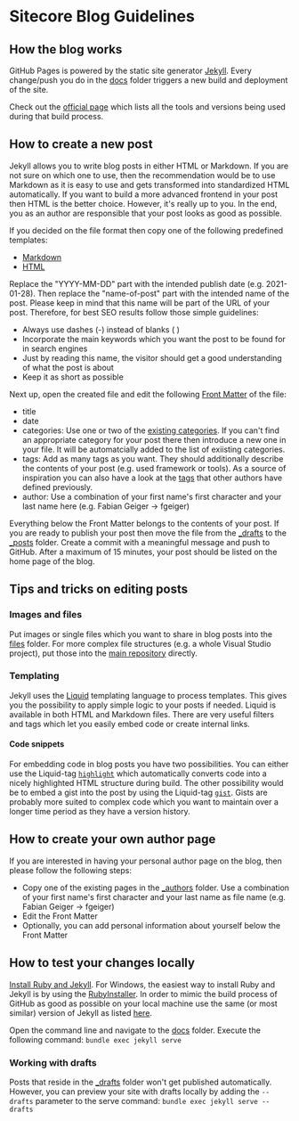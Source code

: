 # Sitecore Blog Guidelines

## How the blog works

GitHub Pages is powered by the static site generator [Jekyll](https://jekyllrb.com/). Every change/push you do in the [docs](.) folder triggers a new build and deployment of the site.

Check out the [official page](https://pages.github.com/versions/) which lists all the tools and versions being used during that build process.

## How to create a new post

Jekyll allows you to write blog posts in either HTML or Markdown. If you are not sure on which one to use, then the recommendation would be to use Markdown as it is easy to use and gets transformed into standardized HTML automatically. If you want to build a more advanced frontend in your post then HTML is the better choice. However, it's really up to you. In the end, you as an author are responsible that your post looks as good as possible.

If you decided on the file format then copy one of the following predefined templates:

- [Markdown](_drafts/YYYY-MM-DD-name-of-post.md)
- [HTML](_drafts/YYYY-MM-DD-name-of-post.html)

Replace the "YYYY-MM-DD" part with the intended publish date (e.g. 2021-01-28). Then replace the "name-of-post" part with the intended name of the post. Please keep in mind that this name will be part of the URL of your post. Therefore, for best SEO results follow those simple guidelines:

- Always use dashes (-) instead of blanks ( )
- Incorporate the main keywords which you want the post to be found for in search engines
- Just by reading this name, the visitor should get a good understanding of what the post is about
- Keep it as short as possible

Next up, open the created file and edit the following [Front Matter](https://jekyllrb.com/docs/front-matter/) of the file:

- title
- date
- categories: Use one or two of the [existing categories](https://sitecore.namics.com/categories.json). If you can't find an appropriate category for your post there then introduce a new one in your file. It will be automatcially added to the list of exiisting categories.
- tags: Add as many tags as you want. They should additionally describe the contents of your post (e.g. used framework or tools). As a source of inspiration you can also have a look at the [tags](https://sitecore.namics.com/tags.json) that other authors have defined previously.
- author: Use a combination of your first name's first character and your last name here (e.g. Fabian Geiger -> fgeiger)

Everything below the Front Matter belongs to the contents of your post. If you are ready to publish your post then move the file from the [_drafts](_drafts) to the [_posts](_posts) folder. Create a commit with a meaningful message and push to GitHub. After a maximum of 15 minutes, your post should be listed on the home page of the blog.

## Tips and tricks on editing posts

### Images and files

Put images or single files which you want to share in blog posts into the [files](files) folder. For more complex file structures (e.g. a whole Visual Studio project), put those into the [main repository](..) directly.

### Templating

Jekyll uses the [Liquid](https://jekyllrb.com/docs/liquid/) templating language to process templates. This gives you the possibility to apply simple logic to your posts if needed. Liquid is available in both HTML and Markdown files. There are very useful filters and tags which let you easily embed code or create internal links.

#### Code snippets

For embedding code in blog posts you have two possibilities. You can either use the Liquid-tag [`highlight`](https://jekyllrb.com/docs/liquid/tags/) which automatically converts code into a nicely highlighted HTML structure during build. The other possibility would be to embed a gist into the post by using the Liquid-tag [`gist`](https://github.com/jekyll/jekyll-gist). Gists are probably more suited to complex code which you want to maintain over a longer time period as they have a version history.

## How to create your own author page

If you are interested in having your personal author page on the blog, then please follow the following steps:

- Copy one of the existing pages in the [_authors](_authors) folder. Use a combination of your first name's first character and your last name as file name (e.g. Fabian Geiger -> fgeiger)
- Edit the Front Matter
- Optionally, you can add personal information about yourself below the Front Matter

## How to test your changes locally

[Install Ruby and Jekyll](https://jekyllrb.com/docs/installation/). For Windows, the easiest way to install Ruby and Jekyll is by using the [RubyInstaller](https://jekyllrb.com/docs/installation/windows/). In order to mimic the build process of GitHub as good as possible on your local machine use the same (or most similar) version of Jekyll as listed [here](https://pages.github.com/versions/).

Open the command line and navigate to the [docs](.) folder. Execute the following command: `bundle exec jekyll serve`

### Working with drafts

Posts that reside in the [_drafts](_drafts) folder won't get published automatically. However, you can preview your site with drafts locally by adding the `--drafts` parameter to the serve command: `bundle exec jekyll serve --drafts`